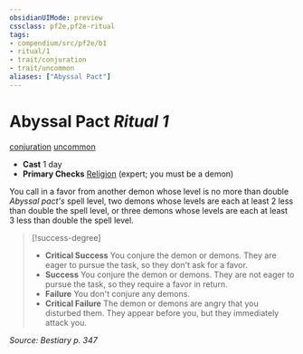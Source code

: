 ```yaml
---
obsidianUIMode: preview
cssclass: pf2e,pf2e-ritual
tags:
- compendium/src/pf2e/b1
- ritual/1
- trait/conjuration
- trait/uncommon
aliases: ["Abyssal Pact"]
---
```

# Abyssal Pact *Ritual 1*  
[conjuration](../../../rules/traits/conjuration.md)  [uncommon](../../../rules/traits/uncommon.md)  

- **Cast** 1 day
- **Primary Checks** [Religion](../../skills.md#Religion) (expert; you must be a demon)

You call in a favor from another demon whose level is no more than double _Abyssal pact's_ spell level, two demons whose levels are each at least 2 less than double the spell level, or three demons whose levels are each at least 3 less than double the spell level.

> [!success-degree] 
> - **Critical Success** You conjure the demon or demons. They are eager to pursue the task, so they don't ask for a favor.
> - **Success** You conjure the demon or demons. They are not eager to pursue the task, so they require a favor in return.
> - **Failure** You don't conjure any demons.
> - **Critical Failure** The demon or demons are angry that you disturbed them. They appear before you, but they immediately attack you.

*Source: Bestiary p. 347*